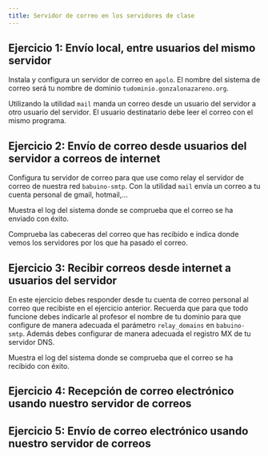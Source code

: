 ```yaml
---
title: Servidor de correo en los servidores de clase
---
```


## Ejercicio 1: Envío local, entre usuarios del mismo servidor

Instala y configura un servidor de correo en `apolo`. El nombre del sistema de correo será tu nombre de dominio `tudominio.gonzalonazareno.org`.

Utilizando la utilidad `mail` manda un correo desde un usuario del servidor a otro usuario del servidor. El usuario destinatario debe leer el correo con el mismo programa.

## Ejercicio 2: Envío de correo desde usuarios del servidor a correos de internet

Configura tu servidor de correo para que use como relay el servidor de correo de nuestra red `babuino-smtp`. Con la utilidad `mail` envía un correo a tu cuenta personal de gmail, hotmail,... 

Muestra el log del sistema donde se comprueba que el correo se ha enviado con éxito.

Comprueba las cabeceras del correo que has recibido e indica donde vemos los servidores por los que ha pasado el correo.

## Ejercicio 3: Recibir correos desde internet a usuarios del servidor

En este ejercicio debes responder desde tu cuenta de correo personal al correo que recibiste en el ejercicio anterior. Recuerda que para que todo funcione debes indicarle al profesor el nombre de tu dominio para que configure de manera adecuada el parámetro `relay_domains` en `babuino-smtp`. Además debes configurar de manera adecuada el registro MX de tu servidor DNS.

Muestra el log del sistema donde se comprueba que el correo se ha recibido con éxito.


## Ejercicio 4: Recepción de correo electrónico usando nuestro servidor de correos

## Ejercicio 5: Envío de correo electrónico usando nuestro servidor de correos

